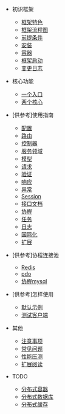* 初识框架
  * [框架特色](/feature.md)
  * [框架流程图](/process.md)
  * [前提条件](/basic.md)
  * [安装](/install.md)
  * [容器](/docker.md)
  * [框架启动](/quickstart.md)
  * [变更日志](/changelog.md)
  
* 核心功能
  * [一个入口](/open.md)
  * [两个核心](/core.md)

* [供参考]使用指南
  * [配置](/config.md)
  * [路由](/route.md)
  * [控制器](/controller.md)
  * [服务领域](/domain.md)
  * [模型](/model.md)
  * [请求](/request.md)
  * [验证](/vali.md)
  * [响应](/response.md)
  * [异常](/exception.md)
  * [Session](/session.md)
  * [接口文档](/apidoc.md)
  * [协程](/coroutine.md)
  * [任务](/task.md)
  * [日志](/log.md)
  * [国际化](/lang.md)
  * [扩展](/composer.md)

* [供参考]协程连接池
  * [Redis](/redis.md)
  * [pdo](/pdo.md)
  * [协程mysql](/mysql.md)

* [供参考]怎样使用
  * [默认示例](/system.md)
  * [测试客户端](/client.md)

* 其他
  * [注意事项](/notice.md)
  * [常见问题](/qa.md)
  * [性能压测](/qps.md)
  * [扩展阅读](/more.md)

* TODO
  * [分布式容器](/distributed-docker.md)
  * [分布式数据库](/distributed-data.md)
  * [分布式缓存](/distributed-cache.md)